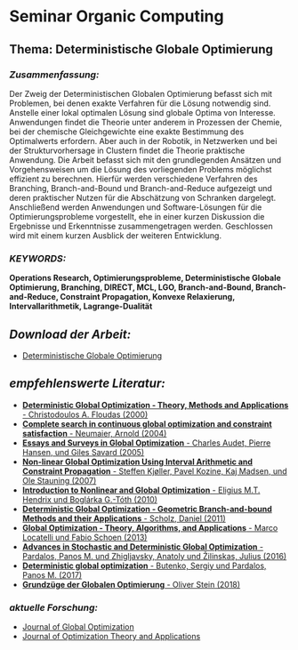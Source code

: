 # Seminar Organic Computing

## **Thema: Deterministische Globale Optimierung**
### *Zusammenfassung:*
Der Zweig der Deterministischen Globalen Optimierung befasst
sich mit Problemen, bei denen exakte Verfahren für die Lösung notwendig sind. Anstelle einer lokal optimalen Lösung sind globale
Optima von Interesse. Anwendungen findet die Theorie unter anderem in Prozessen der Chemie, bei der chemische Gleichgewichte
eine exakte Bestimmung des Optimalwerts erfordern. Aber auch in
der Robotik, in Netzwerken und bei der Strukturvorhersage in Clustern findet die Theorie praktische Anwendung. Die Arbeit befasst
sich mit den grundlegenden Ansätzen und Vorgehensweisen um
die Lösung des vorliegenden Problems möglichst effizient zu berechnen. Hierfür werden verschiedene Verfahren des Branching,
Branch-and-Bound und Branch-and-Reduce aufgezeigt und deren
praktischer Nutzen für die Abschätzung von Schranken dargelegt.
Anschließend werden Anwendungen und Software-Lösungen für
die Optimierungsprobleme vorgestellt, ehe in einer kurzen Diskussion die Ergebnisse und Erkenntnisse zusammengetragen werden.
Geschlossen wird mit einem kurzen Ausblick der weiteren Entwicklung.

### *KEYWORDS:*
**Operations Research, Optimierungsprobleme, Deterministische Globale Optimierung, Branching, DIRECT, MCL, LGO, Branch-and-Bound, Branch-and-Reduce, Constraint Propagation, Konvexe Relaxierung, Intervallarithmetik, Lagrange-Dualität**

## *Download der Arbeit:*
- [Deterministische Globale Optimierung](https://github.com/timdafler/Organic_Computing_Seminar/blob/main/Deterministische_Globale_Optimierung.pdf)

## *empfehlenswerte Literatur:*
- [**Deterministic Global Optimization - Theory, Methods and Applications** - Christodoulos A. Floudas (2000)](https://www.doi.org/10.1007/978-1-4757-4949-6)
- [**Complete search in continuous global optimization and constraint satisfaction** - Neumaier, Arnold (2004)](https://www.doi.org/10.1017/cbo9780511569975.004)
- [**Essays and Surveys in Global Optimization** - Charles Audet, Pierre Hansen, und Giles Savard (2005)](https://www.doi.org/10.1007/b135610)
- [**Non-linear Global Optimization Using Interval Arithmetic and Constraint Propagation** - Steffen Kjøller, Pavel Kozine, Kaj Madsen, und Ole Stauning (2007)](https://www.doi.org/10.1007/978-0-387-36721-7_3)
- [**Introduction to Nonlinear and Global Optimization** - Eligius M.T. Hendrix und Boglárka G.-Tóth (2010)](https://www.doi.org/10.1007/978-0-387-88670-1)
- [**Deterministic Global Optimization - Geometric Branch-and-bound Methods and their Applications** - Scholz, Daniel (2011)](https://www.doi.org/10.1007/978-1-4614-1951-8)
- [**Global Optimization - Theory, Algorithms, and Applications** - Marco Locatelli und Fabio Schoen (2013)](https://www.doi.org/10.1137/1.9781611972672)
- [**Advances in Stochastic and Deterministic Global Optimization** - Pardalos, Panos M. und Zhigljavsky, Anatoly und Žilinskas, Julius (2016)](https://www.doi.org/10.1007/978-3-319-29975-4)
- [**Deterministic global optimization** - Butenko, Sergiy und Pardalos, Panos M. (2017)](https://www.doi.org/10.1137/1.9781611974683.ch13)
- [**Grundzüge der Globalen Optimierung** - Oliver Stein (2018)](https://www.doi.org/10.1007/978-3-662-55360-2)

### *aktuelle Forschung:*
- [Journal of Global Optimization](https://www.springer.com/journal/10898)
- [Journal of Optimization Theory and Applications](https://www.springer.com/journal/10957/)
